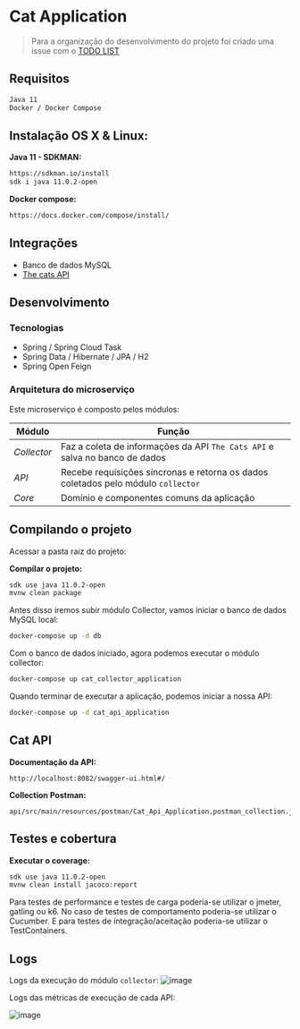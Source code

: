 # Cat Application

> Para a organização do desenvolvimento do projeto foi criado uma issue com o [TODO LIST][2]

## Requisitos
```sh
Java 11
Docker / Docker Compose
```

## Instalação OS X & Linux:

**Java 11 - SDKMAN:**

```sh
https://sdkman.io/install
sdk i java 11.0.2-open
```

**Docker compose:**

```sh
https://docs.docker.com/compose/install/
```

## Integrações
- Banco de dados MySQL
- [The cats API][1]

## Desenvolvimento
### Tecnologias
- Spring / Spring Cloud Task
- Spring Data / Hibernate / JPA / H2
- Spring Open Feign

### Arquitetura do microserviço
Este microserviço é composto pelos módulos:

| Módulo             | Função
|--------------------|--------
| *Collector* | Faz a coleta de informações da API `The Cats API` e salva no banco de dados
| *API*       | Recebe requisições síncronas e retorna os dados coletados pelo módulo `collector`
| *Core*      | Domínio e componentes comuns da aplicação

## Compilando o projeto

Acessar a pasta raiz do projeto:

**Compilar o projeto:**

```sh
sdk use java 11.0.2-open
mvnw clean package
```

Antes disso iremos subir módulo Collector, vamos iniciar o banco de dados MySQL local:

```sh
docker-compose up -d db
```

Com o banco de dados iniciado, agora podemos executar o módulo collector:

```sh
docker-compose up cat_collector_application
```

Quando terminar de executar a aplicação, podemos iniciar a nossa API:

```sh
docker-compose up -d cat_api_application
```

## Cat API

**Documentação da API:**

```
http://localhost:8082/swagger-ui.html#/
```

**Collection Postman:**

```
api/src/main/resources/postman/Cat_Api_Application.postman_collection.json
```

## Testes e cobertura

**Executar o coverage:**

```sh
sdk use java 11.0.2-open
mvnw clean install jacoco:report
```

Para testes de performance e testes de carga poderia-se utilizar o jmeter, gatling ou k6. No caso de testes de comportamento poderia-se utilizar o Cucumber. E para testes de integração/aceitação poderia-se utilizar o TestContainers. 

## Logs

Logs da execução do módulo `collector`:
![image](https://user-images.githubusercontent.com/7592397/162113463-4a47ebe1-9a11-448a-a952-7329bd57d3a8.png)

Logs das métricas de execução de cada API:

![image](https://user-images.githubusercontent.com/7592397/162075607-e20847f6-6e3c-46e9-a3e7-99014c9f60de.png)

[1]: https://thecatapi.com/
[2]: https://github.com/danielrgn/cat-application/issues/1
